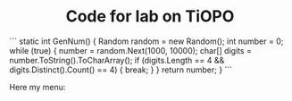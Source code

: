 <h1 align="center" height="128">Code for lab on TiOPO</h1>
```
        static int GenNum()
        {
            Random random = new Random();
            int number = 0;
            while (true)
            {
                number = random.Next(1000, 10000);
                char[] digits = number.ToString().ToCharArray();
                if (digits.Length == 4 && digits.Distinct().Count() == 4)
                {
                    break;
                }
            }
            return number;
        }
```

Here my menu: 
